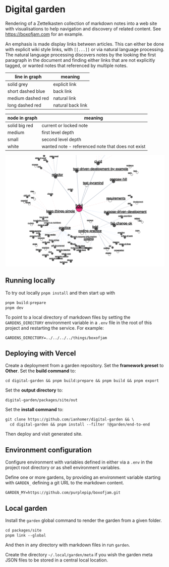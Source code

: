 # Digital garden

Rendering of a Zettelkasten collection of markdown notes into a web site with
visualisations to help navigation and discovery of related content. See
<https://boxofjam.com> for an example.

An emphasis is made display links between articles. This can either be done with
explicit wiki style links, with `[[...]]` or via natural language processing.
The natural language processing discovers notes by the looking the first
paragraph in the document and finding either links that are not explicitly
tagged, or wanted notes that referenced by multiple notes.

| line in graph     | meaning           |
| ----------------- | ----------------- |
| solid grey        | explicit link     |
| short dashed blue | back link         |
| medium dashed red | natural link      |
| long dashed red   | natural back link |

| node in graph | meaning                                           |
| ------------- | ------------------------------------------------- |
| solid big red | current or locked note                            |
| medium        | first level depth                                 |
| small         | second level depth                                |
| white         | wanted note - referenced note that does not exist |

![demo](docs/images/demo.png)

## Running locally

To try out locally `pnpm install` and then start up with

    pnpm build:prepare
    pnpm dev

To point to a local directory of markdown files by setting the
`GARDENS_DIRECTORY` environment variable in a `.env` file in the root of this
project and restarting the service. For example:

    GARDENS_DIRECTORY=../../../../things/boxofjam

## Deploying with Vercel

Create a deployment from a garden repository. Set the **framework preset** to **Other**.
Set the **build command** to:

    cd digital-garden && pnpm build:prepare && pnpm build && pnpm export

Set the **output directory** to:

    digital-garden/packages/site/out

Set the **install command** to:

    git clone https://github.com/ianhomer/digital-garden && \
      cd digital-garden && pnpm install --filter !@garden/end-to-end

Then deploy and visit generated site.

## Environment configuration

Configure environment with variables defined in either via a `.env` in the
project root directory or as shell environment variables.

Define one or more gardens, by providing an environment variable starting with
`GARDEN_` defining a git URL to the markdown content.

    GARDEN_MY=https://github.com/purplepip/boxofjam.git

## Local garden

Install the `garden` global command to render the garden from a given folder.

    cd packages/site
    pnpm link --global

And then in any directory with markdown files in run `garden`.

Create the directory `~/.local/garden/meta` if you wish the garden meta JSON
files to be stored in a central local location.
